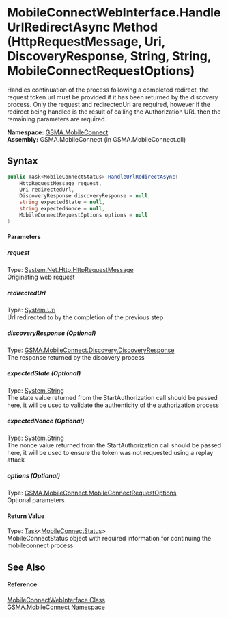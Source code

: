 MobileConnectWebInterface.HandleUrlRedirectAsync Method (HttpRequestMessage, Uri, DiscoveryResponse, String, String, MobileConnectRequestOptions)
=================================================================================================================================================
Handles continuation of the process following a completed redirect, the request token url must be provided if it has been returned by the discovery process. Only the request and redirectedUrl are required, however if the redirect being handled is the result of calling the Authorization URL then the remaining parameters are required.

**Namespace:** [GSMA.MobileConnect][1]  
**Assembly:** GSMA.MobileConnect (in GSMA.MobileConnect.dll)

Syntax
------

```csharp
public Task<MobileConnectStatus> HandleUrlRedirectAsync(
	HttpRequestMessage request,
	Uri redirectedUrl,
	DiscoveryResponse discoveryResponse = null,
	string expectedState = null,
	string expectedNonce = null,
	MobileConnectRequestOptions options = null
)
```

#### Parameters

##### *request*
Type: [System.Net.Http.HttpRequestMessage][2]  
Originating web request

##### *redirectedUrl*
Type: [System.Uri][3]  
Url redirected to by the completion of the previous step

##### *discoveryResponse* (Optional)
Type: [GSMA.MobileConnect.Discovery.DiscoveryResponse][4]  
The response returned by the discovery process

##### *expectedState* (Optional)
Type: [System.String][5]  
The state value returned from the StartAuthorization call should be passed here, it will be used to validate the authenticity of the authorization process

##### *expectedNonce* (Optional)
Type: [System.String][5]  
The nonce value returned from the StartAuthorization call should be passed here, it will be used to ensure the token was not requested using a replay attack

##### *options* (Optional)
Type: [GSMA.MobileConnect.MobileConnectRequestOptions][6]  
Optional parameters

#### Return Value
Type: [Task][7]&lt;[MobileConnectStatus][8]>  
MobileConnectStatus object with required information for continuing the mobileconnect process

See Also
--------

#### Reference
[MobileConnectWebInterface Class][9]  
[GSMA.MobileConnect Namespace][1]  

[1]: ../README.md
[2]: http://msdn.microsoft.com/en-us/library/hh159020
[3]: http://msdn.microsoft.com/en-us/library/txt7706a
[4]: ../../GSMA.MobileConnect.Discovery/DiscoveryResponse/README.md
[5]: http://msdn.microsoft.com/en-us/library/s1wwdcbf
[6]: ../MobileConnectRequestOptions/README.md
[7]: http://msdn.microsoft.com/en-us/library/dd321424
[8]: ../MobileConnectStatus/README.md
[9]: README.md
[10]: ../../_icons/Help.png